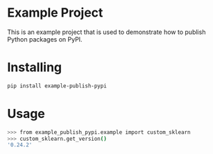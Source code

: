 # Example Project
This is an example project that is used to demonstrate how to publish
Python packages on PyPI. 

# Installing
```bash
pip install example-publish-pypi
```

# Usage
```bash
>>> from example_publish_pypi.example import custom_sklearn
>>> custom_sklearn.get_version()
'0.24.2'
```